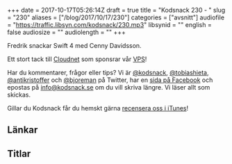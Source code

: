 +++
date = 2017-10-17T05:26:14Z
draft = true
title = "Kodsnack 230 - "
slug = "230"
aliases = ["/blog/2017/10/17/230"]
categories = ["avsnitt"]
audiofile = "https://traffic.libsyn.com/kodsnack/230.mp3"
libsynid = ""
english = false
audiosize = ""
audiolength = ""
+++

Fredrik snackar Swift 4 med Cenny Davidsson.

Ett stort tack till [Cloudnet](http://www.cloudnet.se) som sponsrar vår [VPS](http://en.wikipedia.org/wiki/Virtual_private_server)!

Har du kommentarer, frågor eller tips? Vi är [@kodsnack](https://www.twitter.com/kodsnack), [@tobiashieta](https://www.twitter.com/tobiashieta), [@antikristoffer](https://www.twitter.com/antikristoffer) och [@bjoreman](https://www.twitter.com/bjoreman) på Twitter, har en [sida på Facebook](https://www.facebook.com/kodsnack) och epostas på [info@kodsnack.se](mailto:info@kodsnack.se) om du vill skriva längre. Vi läser allt som skickas.

Gillar du Kodsnack får du hemskt gärna [recensera oss i iTunes](http://itunes.apple.com/se/podcast/kodsnack/id561631498?l=en)!

## Länkar ##


## Titlar ##
